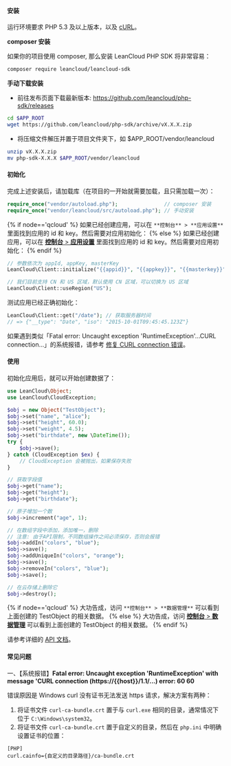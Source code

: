 #### 安装

运行环境要求 PHP 5.3 及以上版本，以及
[cURL](http://php.net/manual/zh/book.curl.php)。

**composer 安装**

如果你的项目使用 composer, 那么安装 LeanCloud PHP SDK 将非常容易：

```bash
composer require leancloud/leancloud-sdk
```

**手动下载安装**

* 前往发布页面下载最新版本: https://github.com/leancloud/php-sdk/releases

```bash
cd $APP_ROOT
wget https://github.com/leancloud/php-sdk/archive/vX.X.X.zip
```

* 将压缩文件解压并置于项目文件夹下，如 $APP_ROOT/vendor/leancloud

```bash
unzip vX.X.X.zip
mv php-sdk-X.X.X $APP_ROOT/vendor/leancloud
```

#### 初始化

完成上述安装后，请加载库（在项目的一开始就需要加载，且只需加载一次）：

```php
require_once("vendor/autoload.php");               // composer 安装
require_once("vendor/leancloud/src/autoload.php"); // 手动安装
```
{% if node=='qcloud' %}
如果已经创建应用，可以在 `**控制台** > **应用设置**`
里面找到应用的 id 和 key。然后需要对应用初始化：
{% else %}
如果已经创建应用，可以在 [**控制台** > **应用设置**](/app.html?appid={{appid}}#/key)
里面找到应用的 id 和 key。然后需要对应用初始化：
{% endif %}

```php
// 参数依次为 appId, appKey, masterKey
LeanCloud\Client::initialize("{{appid}}", "{{appkey}}", "{{masterkey}}");

// 我们目前支持 CN 和 US 区域，默认使用 CN 区域，可以切换为 US 区域
LeanCloud\Client::useRegion("US");
```

测试应用已经正确初始化：

```php
LeanCloud\Client::get("/date"); // 获取服务器时间
// => {"__type": "Date", "iso": "2015-10-01T09:45:45.123Z"}
```

如果遇到类似「Fatal error: Uncaught exception 'RuntimeException'...CURL connection...」的系统报错，请参考 [修复 CURL connection 错误](#error_curl_connection)。

#### 使用

初始化应用后，就可以开始创建数据了：

```php
use LeanCloud\Object;
use LeanCloud\CloudException;

$obj = new Object("TestObject");
$obj->set("name", "alice");
$obj->set("height", 60.0);
$obj->set("weight", 4.5);
$obj->set("birthdate", new \DateTime());
try {
    $obj->save();
} catch (CloudException $ex) {
    // CloudException 会被抛出，如果保存失败
}

// 获取字段值
$obj->get("name");
$obj->get("height");
$obj->get("birthdate");

// 原子增加一个数
$obj->increment("age", 1);

// 在数组字段中添加，添加唯一，删除
// 注意: 由于API限制，不同数组操作之间必须保存，否则会报错
$obj->addIn("colors", "blue");
$obj->save();
$obj->addUniqueIn("colors", "orange");
$obj->save();
$obj->removeIn("colors", "blue");
$obj->save();

// 在云存储上删除它
$obj->destroy();
```

{% if node=='qcloud' %}
大功告成，访问 `**控制台** > **数据管理**`
可以看到上面创建的 TestObject 的相关数据。
{% else %}
大功告成，访问 [**控制台** > **数据管理**](/data.html?appid={{appid}}#/TestObject)
可以看到上面创建的 TestObject 的相关数据。
{% endif %}

请参考详细的 [API 文档](/api-docs/php)。

#### 常见问题

一、<a id="error_curl_connection" name="error_curl_connection"></a>【系统报错】**Fatal error: Uncaught exception 'RuntimeException' with message 'CURL connection (https://{{host}}/1.1/...) error: 60 60**

错误原因是 Windows curl 没有证书无法发送 https 请求，解决方案有两种：

1. 将证书文件 `curl-ca-bundle.crt` 置于与 `curl.exe` 相同的目录，通常情况下位于 `C:\Windows\system32`。
1.  将证书文件 `curl-ca-bundle.crt` 置于自定义的目录，然后在 `php.ini` 中明确设置证书的位置：

```
[PHP]
curl.cainfo={自定义的目录路径}/ca-bundle.crt
```
